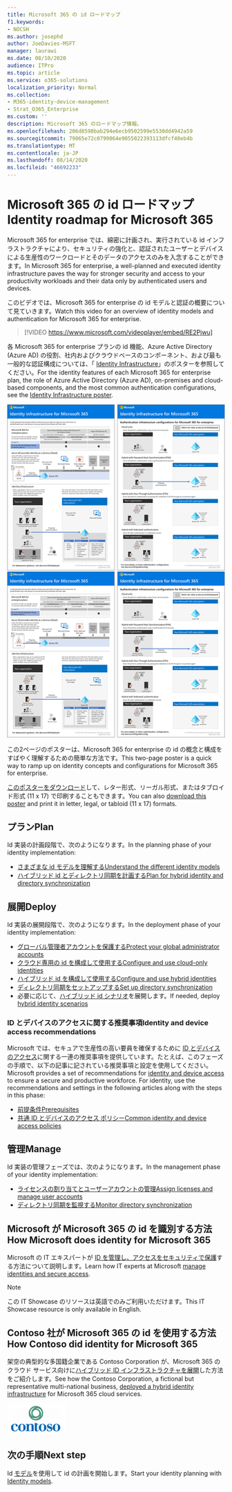 ```yaml
---
title: Microsoft 365 の id ロードマップ
f1.keywords:
- NOCSH
ms.author: josephd
author: JoeDavies-MSFT
manager: laurawi
ms.date: 08/10/2020
audience: ITPro
ms.topic: article
ms.service: o365-solutions
localization_priority: Normal
ms.collection:
- M365-identity-device-management
- Strat_O365_Enterprise
ms.custom: ''
description: Microsoft 365 のロードマップ情報。
ms.openlocfilehash: 206d8598bab294e6ecb9502599e5530dd4942a59
ms.sourcegitcommit: 79065e72c0799064e9055022393113dfcf40eb4b
ms.translationtype: MT
ms.contentlocale: ja-JP
ms.lasthandoff: 08/14/2020
ms.locfileid: "46692233"
---
```

# <a name="identity-roadmap-for-microsoft-365"></a><span data-ttu-id="f1d1b-103">Microsoft 365 の id ロードマップ</span><span class="sxs-lookup"><span data-stu-id="f1d1b-103">Identity roadmap for Microsoft 365</span></span>

<span data-ttu-id="f1d1b-104">Microsoft 365 for enterprise では、綿密に計画され、実行されている id インフラストラクチャにより、セキュリティの強化と、認証されたユーザーとデバイスによる生産性のワークロードとそのデータのアクセスのみを入念することができます。</span><span class="sxs-lookup"><span data-stu-id="f1d1b-104">In Microsoft 365 for enterprise, a well-planned and executed identity infrastructure paves the way for stronger security and access to your productivity workloads and their data only by authenticated users and devices.</span></span>

<span data-ttu-id="f1d1b-105">このビデオでは、Microsoft 365 for enterprise の id モデルと認証の概要について見ていきます。</span><span class="sxs-lookup"><span data-stu-id="f1d1b-105">Watch this video for an overview of identity models and authentication for Microsoft 365 for enterprise.</span></span>

<span data-ttu-id="f1d1b-106"><p> </p></span><span class="sxs-lookup"><span data-stu-id="f1d1b-106"><p> </p></span></span>

> [!VIDEO https://www.microsoft.com/videoplayer/embed/RE2Pjwu]

<span data-ttu-id="f1d1b-107">各 Microsoft 365 for enterprise プランの id 機能、Azure Active Directory (Azure AD) の役割、社内およびクラウドベースのコンポーネント、および最も一般的な認証構成については、「 [Identity Infrastructure](../downloads/m365e-identity-infra.pdf)」のポスターを参照してください。</span><span class="sxs-lookup"><span data-stu-id="f1d1b-107">For the identity features of each Microsoft 365 for enterprise plan, the role of Azure Active Directory (Azure AD), on-premises and cloud-based components, and the most common authentication configurations, see the [Identity Infrastructure poster](../downloads/m365e-identity-infra.pdf).</span></span>

<span data-ttu-id="f1d1b-108">[![ID インフラストラクチャ ポスター](../downloads/m365e-identity-infra.png)](../downloads/m365e-identity-infra.pdf)</span><span class="sxs-lookup"><span data-stu-id="f1d1b-108">[![The Identity Infrastructure poster](../downloads/m365e-identity-infra.png)](../downloads/m365e-identity-infra.pdf)</span></span>

<span data-ttu-id="f1d1b-109">この2ページのポスターは、Microsoft 365 for enterprise の id の概念と構成をすばやく理解するための簡単な方法です。</span><span class="sxs-lookup"><span data-stu-id="f1d1b-109">This two-page poster is a quick way to ramp up on identity concepts and configurations for Microsoft 365 for enterprise.</span></span>

<span data-ttu-id="f1d1b-110">[このポスターをダウンロード](https://github.com/MicrosoftDocs/microsoft-365-docs/raw/public/microsoft-365/downloads/m365e-identity-infra.pdf)して、レター形式、リーガル形式、またはタブロイド形式 (11 x 17) で印刷することもできます。</span><span class="sxs-lookup"><span data-stu-id="f1d1b-110">You can also [download this poster](https://github.com/MicrosoftDocs/microsoft-365-docs/raw/public/microsoft-365/downloads/m365e-identity-infra.pdf) and print it in letter, legal, or tabloid (11 x 17) formats.</span></span>

## <a name="plan"></a><span data-ttu-id="f1d1b-111">プラン</span><span class="sxs-lookup"><span data-stu-id="f1d1b-111">Plan</span></span>

<span data-ttu-id="f1d1b-112">Id 実装の計画段階で、次のようになります。</span><span class="sxs-lookup"><span data-stu-id="f1d1b-112">In the planning phase of your identity implementation:</span></span>

- [<span data-ttu-id="f1d1b-113">さまざまな id モデルを理解する</span><span class="sxs-lookup"><span data-stu-id="f1d1b-113">Understand the different identity models</span></span>](about-microsoft-365-identity.md)
- [<span data-ttu-id="f1d1b-114">ハイブリッド id とディレクトリ同期を計画する</span><span class="sxs-lookup"><span data-stu-id="f1d1b-114">Plan for hybrid identity and directory synchronization</span></span>](plan-for-directory-synchronization.md)

## <a name="deploy"></a><span data-ttu-id="f1d1b-115">展開</span><span class="sxs-lookup"><span data-stu-id="f1d1b-115">Deploy</span></span>

<span data-ttu-id="f1d1b-116">Id 実装の展開段階で、次のようになります。</span><span class="sxs-lookup"><span data-stu-id="f1d1b-116">In the deployment phase of your identity implementation:</span></span>

- [<span data-ttu-id="f1d1b-117">グローバル管理者アカウントを保護する</span><span class="sxs-lookup"><span data-stu-id="f1d1b-117">Protect your global administrator accounts</span></span>](protect-your-global-administrator-accounts.md)
- [<span data-ttu-id="f1d1b-118">クラウド専用の id を構成して使用する</span><span class="sxs-lookup"><span data-stu-id="f1d1b-118">Configure and use cloud-only identities</span></span>](cloud-only-identities.md)
- [<span data-ttu-id="f1d1b-119">ハイブリッド id を構成して使用する</span><span class="sxs-lookup"><span data-stu-id="f1d1b-119">Configure and use hybrid identities</span></span>](prepare-for-directory-synchronization.md)
- [<span data-ttu-id="f1d1b-120">ディレクトリ同期をセットアップする</span><span class="sxs-lookup"><span data-stu-id="f1d1b-120">Set up directory synchronization</span></span>](set-up-directory-synchronization.md)
- <span data-ttu-id="f1d1b-121">必要に応じて、[ハイブリッド id シナリオ](hybrid-solutions.md)を展開します。</span><span class="sxs-lookup"><span data-stu-id="f1d1b-121">If needed, deploy [hybrid identity scenarios](hybrid-solutions.md)</span></span>

### <a name="identity-and-device-access-recommendations"></a><span data-ttu-id="f1d1b-122">ID とデバイスのアクセスに関する推奨事項</span><span class="sxs-lookup"><span data-stu-id="f1d1b-122">Identity and device access recommendations</span></span>

<span data-ttu-id="f1d1b-p101">Microsoft では、セキュアで生産性の高い要員を確保するために [ID とデバイスのアクセス](microsoft-365-policies-configurations.md)に関する一連の推奨事項を提供しています。たとえば、このフェーズの手順で、以下の記事に記されている推奨事項と設定を使用してください。</span><span class="sxs-lookup"><span data-stu-id="f1d1b-p101">Microsoft provides a set of recommendations for [identity and device access](microsoft-365-policies-configurations.md) to ensure a secure and productive workforce. For identity, use the recommendations and settings in the following articles along with the steps in this phase:</span></span>

- [<span data-ttu-id="f1d1b-125">前提条件</span><span class="sxs-lookup"><span data-stu-id="f1d1b-125">Prerequisites</span></span>](identity-access-prerequisites.md)
- [<span data-ttu-id="f1d1b-126">共通 ID とデバイスのアクセス ポリシー</span><span class="sxs-lookup"><span data-stu-id="f1d1b-126">Common identity and device access policies</span></span>](identity-access-policies.md)

## <a name="manage"></a><span data-ttu-id="f1d1b-127">管理</span><span class="sxs-lookup"><span data-stu-id="f1d1b-127">Manage</span></span>

<span data-ttu-id="f1d1b-128">Id 実装の管理フェーズでは、次のようになります。</span><span class="sxs-lookup"><span data-stu-id="f1d1b-128">In the management phase of your identity implementation:</span></span>

- [<span data-ttu-id="f1d1b-129">ライセンスの割り当てとユーザーアカウントの管理</span><span class="sxs-lookup"><span data-stu-id="f1d1b-129">Assign licenses and manage user accounts</span></span>](assign-licenses-to-user-accounts.md)
- [<span data-ttu-id="f1d1b-130">ディレクトリ同期を監視する</span><span class="sxs-lookup"><span data-stu-id="f1d1b-130">Monitor directory synchronization</span></span>](view-directory-synchronization-status.md)

## <a name="how-microsoft-does-identity-for-microsoft-365"></a><span data-ttu-id="f1d1b-131">Microsoft が Microsoft 365 の id を識別する方法</span><span class="sxs-lookup"><span data-stu-id="f1d1b-131">How Microsoft does identity for Microsoft 365</span></span>

<span data-ttu-id="f1d1b-132">Microsoft の IT エキスパートが [ID を管理し、アクセスをセキュリティで保護](https://www.microsoft.com/en-us/itshowcase/managing-user-identities-and-secure-access-at-microsoft)する方法について説明します。</span><span class="sxs-lookup"><span data-stu-id="f1d1b-132">Learn how IT experts at Microsoft [manage identities and secure access](https://www.microsoft.com/en-us/itshowcase/managing-user-identities-and-secure-access-at-microsoft).</span></span>

>[!Note]
><span data-ttu-id="f1d1b-133">この IT Showcase のリソースは英語でのみご利用いただけます。</span><span class="sxs-lookup"><span data-stu-id="f1d1b-133">This IT Showcase resource is only available in English.</span></span>
>

## <a name="how-contoso-did-identity-for-microsoft-365"></a><span data-ttu-id="f1d1b-134">Contoso 社が Microsoft 365 の id を使用する方法</span><span class="sxs-lookup"><span data-stu-id="f1d1b-134">How Contoso did identity for Microsoft 365</span></span>

<span data-ttu-id="f1d1b-135">架空の典型的な多国籍企業である Contoso Corporation が、Microsoft 365 のクラウド サービス向けに[ハイブリッド ID インフラストラクチャを展開](contoso-identity.md)した方法をご紹介します。</span><span class="sxs-lookup"><span data-stu-id="f1d1b-135">See how the Contoso Corporation, a fictional but representative multi-national business, [deployed a hybrid identity infrastructure](contoso-identity.md) for Microsoft 365 cloud services.</span></span>

![Contoso 社](../media/contoso-overview/contoso-icon.png)

## <a name="next-step"></a><span data-ttu-id="f1d1b-137">次の手順</span><span class="sxs-lookup"><span data-stu-id="f1d1b-137">Next step</span></span>

<span data-ttu-id="f1d1b-138">Id [モデル](about-microsoft-365-identity.md)を使用して id の計画を開始します。</span><span class="sxs-lookup"><span data-stu-id="f1d1b-138">Start your identity planning with [Identity models](about-microsoft-365-identity.md).</span></span>

